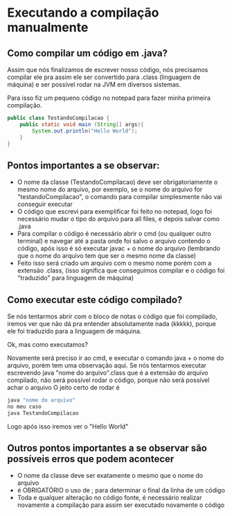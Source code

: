 # Executando a compilação manualmente

## Como compilar um código em .java?

Assim que nós finalizamos de escrever nosso código, nós precisamos compilar ele pra assim ele ser convertido para .class (linguagem de máquina) e ser possível rodar na JVM em diversos sistemas.

Para isso fiz um pequeno código no notepad para fazer minha primeira compilação.

```java
public class TestandoCompilacao {
    public static void main (String[] args){
        System.out.println("Hello World");
    }
}
```

## Pontos importantes a se observar:

- O nome da classe (TestandoCompilacao) deve ser obrigatoriamente o mesmo nome do arquivo, por exemplo, se o nome do arquivo for "testandoCompilacao", o comando para compilar simplesmente não vai conseguir executar
- O código que escrevi para exemplificar foi feito no notepad, logo foi necessário mudar o tipo do arquivo para all files, e depois salvar como .java
- Para compilar o código é necessário abrir o cmd (ou qualquer outro terminal) e navegar até a pasta onde foi salvo o arquivo contendo o código, após isso é só executar javac + o nome do arquivo (lembrando que o nome do arquivo tem que ser o mesmo nome da classe)
- Feito isso será criado um arquivo com o mesmo nome porém com a extensão .class, (isso significa que conseguimos compilar e o código foi "traduzido" para linguagem de máquina)

## Como executar este código compilado?

Se nós tentarmos abrir com o bloco de notas o código que foi compilado, iremos ver que não dá pra entender absolutamente nada (kkkkk), porque ele foi traduzido para a linguagem de máquina.

Ok, mas como executamos?

Novamente será preciso ir ao cmd, e executar o comando java + o nome do arquivo, porém tem uma observação aqui. Se nós tentarmos executar escrevendo java "nome do arquivo".class que é a extensão do arquivo compilado, não será possível rodar o código, porque não será possível achar o arquivo
O jeito certo de rodar é
```bash
java "nome do arquivo"
no meu caso
java TestandoCompilacao
```

Logo após isso iremos ver o "Hello World"

## Outros pontos importantes a se observar são possíveis erros que podem acontecer

- O nome da classe deve ser exatamente o mesmo que o nome do arquivo
- é OBRIGATÓRIO o uso de ; para determinar o final da linha de um código
- Toda e qualquer alteração no código fonte, é necessário realizar novamente a compilação para assim ser executado novamente o código
